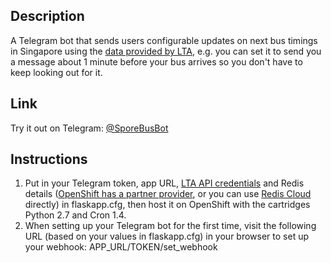 ## Description

A Telegram bot that sends users configurable updates on next bus timings in Singapore using the [data provided by LTA](http://www.mytransport.sg/content/mytransport/home/dataMall.html), e.g. you can set it to send you a message about 1 minute before your bus arrives so you don't have to keep looking out for it.

## Link

Try it out on Telegram: [@SporeBusBot](http://telegram.me/SporeBusBot)

## Instructions

1. Put in your Telegram token, app URL, [LTA API credentials](http://www.mytransport.sg/content/mytransport/home/dataMall.html) and Redis details ([OpenShift has a partner provider](https://blog.openshift.com/how-to-use-redis-on-openshift-from-your-ruby-application/), or you can use [Redis Cloud](https://redislabs.com/redis-cloud) directly) in flaskapp.cfg, then host it on OpenShift with the cartridges Python 2.7 and Cron 1.4.
2. When setting up your Telegram bot for the first time, visit the following URL (based on your values in flaskapp.cfg) in your browser to set up your webhook: APP_URL/TOKEN/set_webhook
